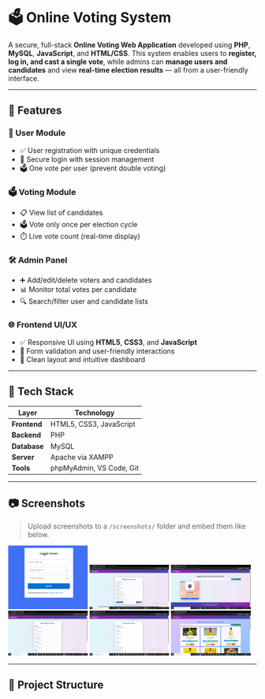 # 🗳️ Online Voting System

A secure, full-stack **Online Voting Web Application** developed using **PHP**, **MySQL**, **JavaScript**, and **HTML/CSS**. This system enables users to **register, log in, and cast a single vote**, while admins can **manage users and candidates** and view **real-time election results** — all from a user-friendly interface.

---

## 🚀 Features

### 👥 User Module
- ✅ User registration with unique credentials  
- 🔐 Secure login with session management  
- 🗳️ One vote per user (prevent double voting)  

### 🗳️ Voting Module
- 📋 View list of candidates  
- 🗳️ Vote only once per election cycle  
- ⏱️ Live vote count (real-time display)  

### 🛠️ Admin Panel
- ➕ Add/edit/delete voters and candidates  
- 📊 Monitor total votes per candidate  
- 🔍 Search/filter user and candidate lists  

### 🌐 Frontend UI/UX
- ✅ Responsive UI using **HTML5**, **CSS3**, and **JavaScript**  
- 🧩 Form validation and user-friendly interactions  
- 🎨 Clean layout and intuitive dashboard  

---

## 🧰 Tech Stack

| Layer          | Technology                 |
|----------------|-----------------------------|
| **Frontend**   | HTML5, CSS3, JavaScript      |
| **Backend**    | PHP                          |
| **Database**   | MySQL                        |
| **Server**     | Apache via XAMPP             |
| **Tools**      | phpMyAdmin, VS Code, Git     |

---

## 📷 Screenshots

> Upload screenshots to a `/screenshots/` folder and embed them like below.

<p float="left">
  <img src="https://github.com/chirag31045/Voting/blob/6cce4e8ea9b7ca5246c83bcfebd667152fb91f65/Screenshot%20(535).png" width="32%" />
  <img src="https://github.com/chirag31045/FinalProjectIPLTeamManagement/blob/2630b4084ae72ede8841358f5f0f17f17ab1217e/Screenshot%20(657).png" width="32%" />
  <img src="https://github.com/chirag31045/FinalProjectIPLTeamManagement/blob/2630b4084ae72ede8841358f5f0f17f17ab1217e/Screenshot%20(658).png" width="32%" />
  <img src="https://github.com/chirag31045/FinalProjectIPLTeamManagement/blob/2630b4084ae72ede8841358f5f0f17f17ab1217e/Screenshot%20(660).png" width="32%" />
  <img src="https://github.com/chirag31045/FinalProjectIPLTeamManagement/blob/2630b4084ae72ede8841358f5f0f17f17ab1217e/Screenshot%20(656).png" width="32%" />
  <img src="https://github.com/chirag31045/FinalProjectIPLTeamManagement/blob/2630b4084ae72ede8841358f5f0f17f17ab1217e/Screenshot%20(655).png" width="32%" />
</p>

---

## 🧩 Project Structure

